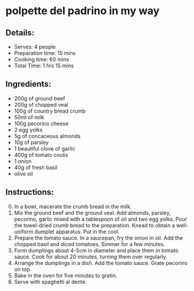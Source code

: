 # polpette del padrino in my way

## Details:
* Serves: 4 people
* Preparation time: 15 mins
* Cooking time: 60 mins
* Total Time: 1 hrs 15 mins

## Ingredients:
* 200g of ground beef
* 200g of chopped veal
* 100g of country bread crumb
* 50ml of milk
* 100g pecorino cheese
* 2 egg yolks
* 5g of concaceous almonds
* 10g of parsley
* 1 beautiful clove of garlic
* 400g of tomato coulis
* 1 onion
* 40g of fresh basil
* olive oil

## Instructions:
0. In a bowl, macerate the crumb bread in the milk.
1. Mix the ground beef and the ground veal. Add almonds, parsley, pecorino, garlic mixed with a tablespoon of oil and two egg yolks. Pour the towel-dried crumb bread to the preparation. Knead to obtain a well-uniform dumplet apparatus. Put in the cool.
2. Prepare the tomato sauce. In a saucepan, fry the onion in oil. Add the chopped basil and diced tomatoes. Simmer for a few minutes.
3. Form dumplings about 4-5cm in diameter and place them in tomato sauce. Cook for about 20 minutes, turning them over regularly.
4. Arrange the dumplings in a dish. Add the tomato sauce. Grate pecorino on top.
5. Bake in the oven for five minutes to gratin.
6. Serve with spaghetti al dente.